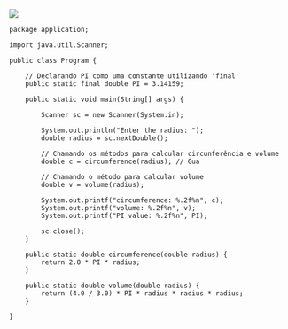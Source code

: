 
<img src="https://conhecimentocientifico.r7.com/wp-content/uploads/2019/10/numero-pi-conceito-historia-e-calculo-1.jpg">
  
    package application;
    
    import java.util.Scanner;
    
    public class Program {
        
        // Declarando PI como uma constante utilizando 'final'
        public static final double PI = 3.14159;
        
        public static void main(String[] args) {
            
            Scanner sc = new Scanner(System.in);
        
            System.out.println("Enter the radius: ");
            double radius = sc.nextDouble();
    
            // Chamando os métodos para calcular circunferência e volume
            double c = circumference(radius); // Gua
    
            // Chamando o método para calcular volume
            double v = volume(radius);
    
            System.out.printf("circumference: %.2f%n", c);
            System.out.printf("volume: %.2f%n", v);
            System.out.printf("PI value: %.2f%n", PI);
    
            sc.close();
        }
    
        public static double circumference(double radius) {
            return 2.0 * PI * radius;
        }
    
        public static double volume(double radius) {
            return (4.0 / 3.0) * PI * radius * radius * radius;
        }
    
    }
